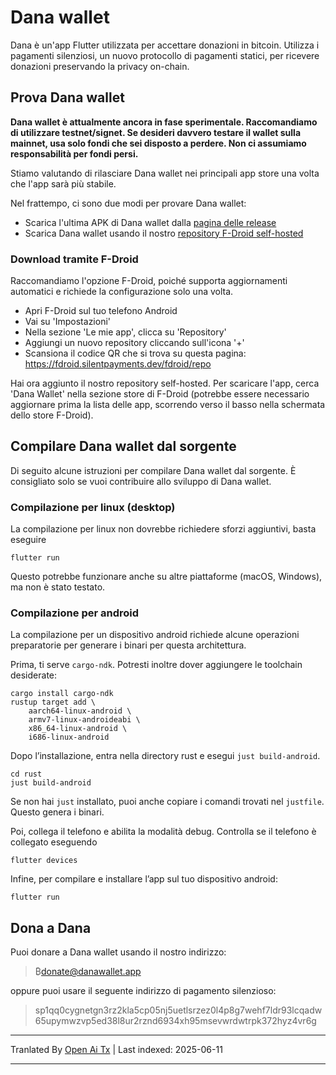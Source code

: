 # Dana wallet

Dana è un'app Flutter utilizzata per accettare donazioni in bitcoin. Utilizza i pagamenti silenziosi, un nuovo protocollo di pagamenti statici, per ricevere donazioni preservando la privacy on-chain.

## Prova Dana wallet

**Dana wallet è attualmente ancora in fase sperimentale. Raccomandiamo di utilizzare testnet/signet. Se desideri davvero testare il wallet sulla mainnet, usa solo fondi che sei disposto a perdere. Non ci assumiamo responsabilità per fondi persi.**

Stiamo valutando di rilasciare Dana wallet nei principali app store una volta che l'app sarà più stabile.

Nel frattempo, ci sono due modi per provare Dana wallet:

- Scarica l'ultima APK di Dana wallet dalla [pagina delle release](https://github.com/cygnet3/danawallet/releases)
- Scarica Dana wallet usando il nostro [repository F-Droid self-hosted](https://fdroid.silentpayments.dev/fdroid/repo)

### Download tramite F-Droid

Raccomandiamo l'opzione F-Droid, poiché supporta aggiornamenti automatici e richiede la configurazione solo una volta.

- Apri F-Droid sul tuo telefono Android
- Vai su 'Impostazioni'
- Nella sezione 'Le mie app', clicca su 'Repository'
- Aggiungi un nuovo repository cliccando sull'icona '+'
- Scansiona il codice QR che si trova su questa pagina: https://fdroid.silentpayments.dev/fdroid/repo

Hai ora aggiunto il nostro repository self-hosted. Per scaricare l'app, cerca 'Dana Wallet' nella sezione store di F-Droid (potrebbe essere necessario aggiornare prima la lista delle app, scorrendo verso il basso nella schermata dello store F-Droid).

## Compilare Dana wallet dal sorgente

Di seguito alcune istruzioni per compilare Dana wallet dal sorgente. È consigliato solo se vuoi contribuire allo sviluppo di Dana wallet.

### Compilazione per linux (desktop)

La compilazione per linux non dovrebbe richiedere sforzi aggiuntivi, basta eseguire

```
flutter run
```

Questo potrebbe funzionare anche su altre piattaforme (macOS, Windows), ma non è stato testato.

### Compilazione per android

La compilazione per un dispositivo android richiede alcune operazioni preparatorie per generare i binari per questa architettura.

Prima, ti serve `cargo-ndk`. Potresti inoltre dover aggiungere le toolchain desiderate:

```
cargo install cargo-ndk
rustup target add \
    aarch64-linux-android \
    armv7-linux-androideabi \
    x86_64-linux-android \
    i686-linux-android
```

Dopo l’installazione, entra nella directory rust e esegui `just build-android`.

```
cd rust
just build-android
```

Se non hai `just` installato, puoi anche copiare i comandi trovati nel `justfile`.
Questo genera i binari.

Poi, collega il telefono e abilita la modalità debug.
Controlla se il telefono è collegato eseguendo

```
flutter devices
```

Infine, per compilare e installare l’app sul tuo dispositivo android:

```
flutter run
```

## Dona a Dana

Puoi donare a Dana wallet usando il nostro indirizzo:

> ₿donate@danawallet.app

oppure puoi usare il seguente indirizzo di pagamento silenzioso:

> sp1qq0cygnetgn3rz2kla5cp05nj5uetlsrzez0l4p8g7wehf7ldr93lcqadw65upymwzvp5ed38l8ur2rznd6934xh95msevwrdwtrpk372hyz4vr6g

---

Tranlated By [Open Ai Tx](https://github.com/OpenAiTx/OpenAiTx) | Last indexed: 2025-06-11

---